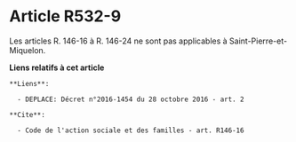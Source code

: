 # Article R532-9

Les articles R. 146-16 à R. 146-24 ne sont pas applicables à Saint-Pierre-et-Miquelon.

**Liens relatifs à cet article**

	**Liens**:

	  - DEPLACE: Décret n°2016-1454 du 28 octobre 2016 - art. 2

	**Cite**:

	  - Code de l'action sociale et des familles - art. R146-16
